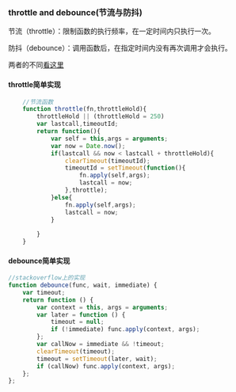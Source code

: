 ### throttle and debounce(节流与防抖)

节流（throttle）：限制函数的执行频率，在一定时间内只执行一次。

防抖（debounce）：调用函数后，在指定时间内没有再次调用才会执行。

两者的不同[看这里](https://stackoverflow.com/questions/25991367/difference-between-throttling-and-debouncing-a-function "throttle与debounce有什么不同")

#### throttle简单实现  
```javascript
    //节流函数
    function throttle(fn,throttleHold){
        throttleHold || (throttleHold = 250)
        var lastcall,timeoutId;
        return function(){
            var self = this,args = arguments;
            var now = Date.now();
            if(lastcall && now < lastcall + throttleHold){
                clearTimeout(timeoutId);
                timeoutId = setTimeout(function(){
                    fn.apply(self,args);
                    lastcall = now;
                },throttle);
            }else{
                fn.apply(self,args);
                lastcall = now;
            }
            
        }
    }

```
#### debounce简单实现
```javascript
//stackoverflow上的实现
function debounce(func, wait, immediate) {
    var timeout;
    return function () {
        var context = this, args = arguments;
        var later = function () {
            timeout = null;
            if (!immediate) func.apply(context, args);
        };
        var callNow = immediate && !timeout;
        clearTimeout(timeout);
        timeout = setTimeout(later, wait);
        if (callNow) func.apply(context, args);
    };
};
```
